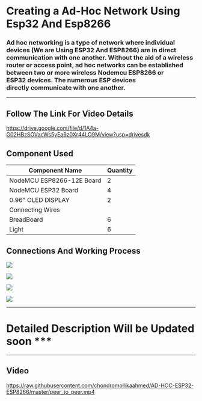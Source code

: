 # Creating a Ad-Hoc Network Using Esp32 And Esp8266
### Ad hoc networking is a type of network where individual devices (We are Using ESP32 And ESP8266) are in direct communication with one another. Without the aid of a wireless router or access point, ad hoc networks can be established between two or more wireless Nodemcu ESP8266 or ESP32 devices. The numerous ESP devices directly communicate with one another.
---



## Follow The Link For Video Details
https://drive.google.com/file/d/1A4a-G02HBzSOVacWs5yEa6z0Xr44LO9M/view?usp=drivesdk

## Component Used


| **Component Name**        | **Quantity** |
|---------------------------|--------------|
| NodeMCU ESP8266-12E Board | 2            |
| NodeMCU ESP32 Board       | 4            |
| 0.96" OLED DISPLAY        | 2            |
| Connecting Wires          |              |
| BreadBoard                | 6            |
| Light                     | 6            |



## Connections And Working Process 


 ![](https://raw.githubusercontent.com/chondromollikaahmed/AD-HOC-ESP32-ESP8266/master/images/peer_to_peer.png)

 ![](https://raw.githubusercontent.com/chondromollikaahmed/AD-HOC-ESP32-ESP8266/master/images/connection1.jpg)


 ![](https://raw.githubusercontent.com/chondromollikaahmed/AD-HOC-ESP32-ESP8266/master/images/connection2.jpg)


  ![](https://raw.githubusercontent.com/chondromollikaahmed/AD-HOC-ESP32-ESP8266/master/images/serial.jpg)


 




---
  # Detailed Description Will be Updated soon ***
  ---

   ## Video
  https://raw.githubusercontent.com/chondromollikaahmed/AD-HOC-ESP32-ESP8266/master/peer_to_peer.mp4